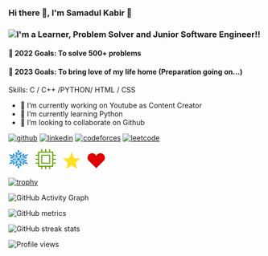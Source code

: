 ### Hi there 👋, I'm Samadul Kabir 👋

### ![I'm a Learner, Problem Solver and Junior Software Engineer!!](https://www.linkedin.com/in/khondokar-samadul-kabir-455a94160/)

#### 🥅 2022 Goals: To solve 500+ problems  
####  🥅 2023 Goals: To bring love of my life home (Preparation going on...)

Skills: C / C++ /PYTHON/ HTML / CSS

- 🔭 I’m currently working on Youtube as Content Creator 
- 🌱 I’m currently learning Python  
- 👯 I’m looking to collaborate on Github 


[<img src='https://cdn.jsdelivr.net/npm/simple-icons@3.0.1/icons/github.svg' alt='github' height='40'>](https://github.com/skkhandokar)  [<img src='https://cdn.jsdelivr.net/npm/simple-icons@3.0.1/icons/linkedin.svg' alt='linkedin' height='40'>](https://www.linkedin.com/in/samadul-kabir/)  [<img src='https://cdn.jsdelivr.net/npm/simple-icons@3.0.1/icons/codeforces.svg' alt='codeforces' height='40'>](https://codeforces.com/profile/skkhandokar)  [<img src='https://cdn.jsdelivr.net/npm/simple-icons@3.0.1/icons/leetcode.svg' alt='leetcode' height='40'>](https://leetcode.com/SKKHANDOKAR/)  

<a href='https://archiveprogram.github.com/'><img src='https://raw.githubusercontent.com/acervenky/animated-github-badges/master/assets/acbadge.gif' width='40' height='40'></a> <a href='https://docs.github.com/en/developers'><img src='https://raw.githubusercontent.com/acervenky/animated-github-badges/master/assets/devbadge.gif' width='40' height='40'></a> <a href='https://stars.github.com/'><img src='https://raw.githubusercontent.com/acervenky/animated-github-badges/master/assets/starbadge.gif' width='35' height='35'></a> <a href='https://docs.github.com/en/github/supporting-the-open-source-community-with-github-sponsors'><img src='https://raw.githubusercontent.com/acervenky/animated-github-badges/master/assets/sponsorbadge.gif' width='35' height='35'></a> 

[![trophy](https://github-profile-trophy.vercel.app/?username=skkhandokar)](https://github.com/ryo-ma/github-profile-trophy) 

![GitHub Activity Graph](https://activity-graph.herokuapp.com/graph?username=skkhandokar)  



![GitHub metrics](https://metrics.lecoq.io/skkhandokar)  

![GitHub streak stats](https://streak-stats.demolab.com/?user=skkhandokar)  

![Profile views](https://gpvc.arturio.dev/skkhandokar)  
